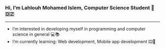 ### Hi, I’m Lahlouh Mohamed Islem, Computer Science Student 👋 :algeria:
---------
  - I’m interested in developing myself in programming and computer science in general 💻📚	
  - I’m currently learning: Web development, Mobile app development ⌨️📱	

